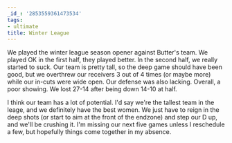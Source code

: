```yaml
---
_id_: '2853559361473534'
tags:
- ultimate
title: Winter League
---
```


We played the winter league season opener against Butter's team. We played OK in the first half, they played better. In the second half, we really started to suck. Our team is pretty tall, so the deep game should have been good, but we overthrew our receivers 3 out of 4 times (or maybe more) while our in-cuts were wide open. Our defense was also lacking. Overall, a poor showing. We lost 27-14 after being down 14-10 at half.

I think our team has a lot of potential. I'd say we're the tallest team in the leage, and we definitely have the best women. We just have to reign in the deep shots (or start to aim at the front of the endzone) and step our D up, and we'll be crushing it. I'm missing our next five games unless I reschedule a few, but hopefully things come together in my absence.
